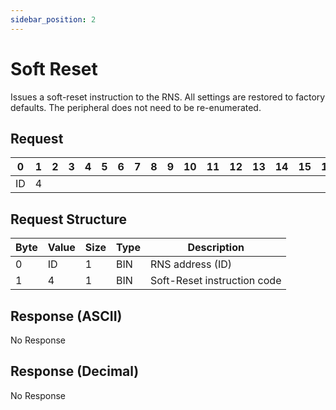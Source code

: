 ```yaml
---
sidebar_position: 2
---
```


# Soft Reset

Issues a soft-reset instruction to the RNS. All settings are restored to factory defaults. The
peripheral does not need to be re-enumerated.

## Request

| 0  | 1  | 2  | 3  | 4  | 5  | 6  | 7  | 8  | 9  | 10 | 11 | 12 | 13 | 14 | 15 | 16 | 17 | 18 | 19 | 20 | 21 | 22 | 23 | 24 | 25 | 26 | 27 | 28 | 29 | 30 | 31 |
|----|----|----|----|----|----|----|----|----|----|----|----|----|----|----|----|----|----|----|----|----|----|----|----|----|----|----|----|----|----|----|----|
| ID | 4 |    |  |    |    |    |    |    |    |    |    |    |    |    |    |    |    |    |    |    |    |    |    |    |    |    |    |    |    |    |  |

## Request Structure

| Byte | Value | Size | Type | Description                              |
|------|-------|------|------|------------------------------------------|
| 0    | ID   | 1    | BIN  | RNS address (ID)                    |
| 1    | 4    | 1    | BIN  | Soft-Reset instruction code    |

## Response (ASCII)

No Response

## Response (Decimal)

No Response